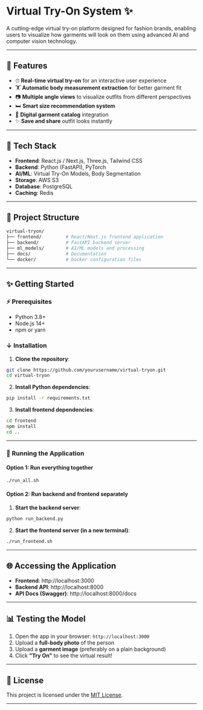 # Virtual Try-On System ✨
A cutting-edge virtual try-on platform designed for fashion brands, enabling users to visualize how garments will look on them using advanced AI and computer vision technology.

---

## 🔧 Features

- ⏱ **Real-time virtual try-on** for an interactive user experience
- 🏋️ **Automatic body measurement extraction** for better garment fit
- 📷 **Multiple angle views** to visualize outfits from different perspectives
- 🛏️ **Smart size recommendation system**
- 💼 **Digital garment catalog** integration
- ✨ **Save and share** outfit looks instantly

---

## 🧠 Tech Stack

- **Frontend**: React.js / Next.js, Three.js, Tailwind CSS
- **Backend**: Python (FastAPI), PyTorch
- **AI/ML**: Virtual Try-On Models, Body Segmentation
- **Storage**: AWS S3
- **Database**: PostgreSQL
- **Caching**: Redis

---

## 📁 Project Structure
```bash
virtual-tryon/
├── frontend/         # React/Next.js frontend application
├── backend/          # FastAPI backend server
├── ml_models/        # AI/ML models and processing
├── docs/             # Documentation
└── docker/           # Docker configuration files
```

---

## ✨ Getting Started

### ⚡ Prerequisites
- Python 3.8+
- Node.js 14+
- npm or yarn

### ↓ Installation

1. **Clone the repository**:
```bash
git clone https://github.com/yourusername/virtual-tryon.git
cd virtual-tryon
```

2. **Install Python dependencies**:
```bash
pip install -r requirements.txt
```

3. **Install frontend dependencies**:
```bash
cd frontend
npm install
cd ..
```

---

### 🚀 Running the Application

#### Option 1: Run everything together
```bash
./run_all.sh
```

#### Option 2: Run backend and frontend separately

1. **Start the backend server**:
```bash
python run_backend.py
```

2. **Start the frontend server (in a new terminal)**:
```bash
./run_frontend.sh
```

---

## 🌐 Accessing the Application
- **Frontend**: http://localhost:3000
- **Backend API**: http://localhost:8000
- **API Docs (Swagger)**: http://localhost:8000/docs

---

## 📊 Testing the Model

1. Open the app in your browser: `http://localhost:3000`
2. Upload a **full-body photo** of the person
3. Upload a **garment image** (preferably on a plain background)
4. Click **"Try On"** to see the virtual result!

---

## 📄 License
This project is licensed under the [MIT License](LICENSE).

---

